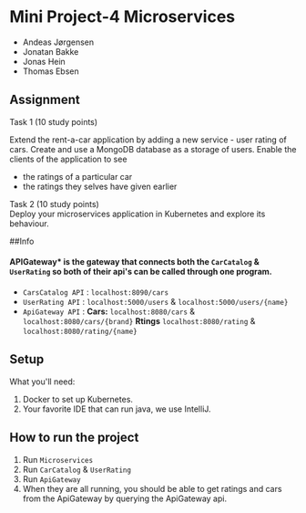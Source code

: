 # Mini Project-4 Microservices
- Andeas Jørgensen 
- Jonatan Bakke 
- Jonas Hein
- Thomas Ebsen
## Assignment
Task 1 (10 study points)

Extend the rent-a-car application by adding a new service - user rating of cars. Create and use a MongoDB database as a storage of users. Enable the clients of the application to see

- the ratings of a particular car
- the ratings they selves have given earlier


Task 2 (10 study points)  
Deploy your microservices application in Kubernetes and explore its behaviour.

##Info

#### APIGateway* is the gateway that connects both the `CarCatalog` & `UserRating` so both  of their api's can be called through one program.  
- `CarsCatalog API` : `localhost:8090/cars`
- `UserRating API` : `localhost:5000/users` & `localhost:5000/users/{name}`
- `ApiGateway API` : **Cars:** `localhost:8080/cars` & `localhost:8080/cars/{brand}` **Rtings** `localhost:8080/rating` & `localhost:8080/rating/{name}`

## Setup
What you'll need:
1. Docker to set up Kubernetes.
2. Your favorite IDE that can run java, we use IntelliJ.

## How to run the project
1. Run `Microservices`
2. Run `CarCatalog` & `UserRating`
3. Run `ApiGateway`
4. When they are all running, you should be able to get ratings and cars from the ApiGateway by querying the ApiGateway api.
